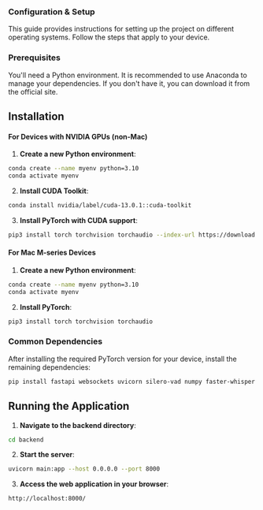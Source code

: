 ### **Configuration & Setup**
This guide provides instructions for setting up the project on different operating systems. Follow the steps that apply to your device.

### **Prerequisites**
You'll need a Python environment. It is recommended to use Anaconda to manage your dependencies. If you don't have it, you can download it from the official site.

## **Installation**
#### **For Devices with NVIDIA GPUs (non-Mac)**
1. **Create a new Python environment**:
```bash
conda create --name myenv python=3.10
conda activate myenv
```
2. **Install CUDA Toolkit**:
```bash
conda install nvidia/label/cuda-13.0.1::cuda-toolkit
```
3. **Install PyTorch with CUDA support**:
```bash
pip3 install torch torchvision torchaudio --index-url https://download.pytorch.org/whl/cu121
```

#### **For Mac M-series Devices**
1. **Create a new Python environment**:
```bash
conda create --name myenv python=3.10
conda activate myenv
```
2. **Install PyTorch**:
```bash
pip3 install torch torchvision torchaudio
```

### **Common Dependencies**
After installing the required PyTorch version for your device, install the remaining dependencies:
```bash
pip install fastapi websockets uvicorn silero-vad numpy faster-whisper ffmpeg-python --no-cache-dir
```

## **Running the Application**
1. **Navigate to the backend directory**:
```bash
cd backend
```
2. **Start the server**:
```bash
uvicorn main:app --host 0.0.0.0 --port 8000
```
3. **Access the web application in your browser**:
```bash
http://localhost:8000/
```